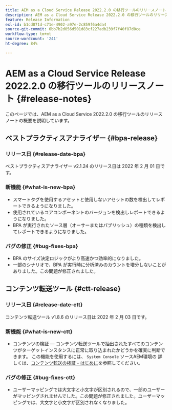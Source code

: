 ```yaml
---
title: AEM as a Cloud Service Release 2022.2.0 の移行ツールのリリースノート
description: AEM as a Cloud Service Release 2022.2.0 の移行ツールのリリースノート
feature: Release Information
exl-id: b1cd871d-c71e-4902-a97e-2c859f6a4da4
source-git-commit: 6bb7b2d056d501d83cf227adb239f7f40f87d0ce
workflow-type: tm+mt
source-wordcount: '241'
ht-degree: 84%

---
```


# AEM as a Cloud Service Release 2022.2.0 の移行ツールのリリースノート {#release-notes}

このページでは、AEM as a Cloud Service 2022.2.0 の移行ツールのリリースノートの概要を説明しています。

## ベストプラクティスアナライザー {#bpa-release}

### リリース日 {#release-date-bpa}

ベストプラクティスアナライザー v2.1.24 のリリース日は 2022 年 2 月 01 日です。

### 新機能 {#what-is-new-bpa}

* スマートタグを使用するアセットと使用しないアセットの数を検出してレポートできるようになりました。
* 使用されているコアコンポーネントのバージョンを検出しレポートできるようになりました。
* BPA が実行されたソース層（オーサーまたはパブリッシュ）の種類を検出してレポートできるようになりました。

### バグの修正 {#bug-fixes-bpa}

* BPA のサイズ決定ロジックがより高速かつ効率的になりました。
* 一部のシナリオで、BPA が実行時に分析済みのカウントを増分しないことがありました。この問題が修正されました。

## コンテンツ転送ツール {#ctt-release}

### リリース日 {#release-date-ctt}

コンテンツ転送ツール v1.8.6 のリリース日は 2022 年 2 月 03 日です。

### 新機能 {#what-is-new-ctt}

* コンテンツの検証 — コンテンツ転送ツールで抽出されたすべてのコンテンツがターゲットインスタンスに正常に取り込まれたかどうかを確実に判断できます。 この機能を使用するには、 `System Console` ソースAEM環境の 詳しくは、[コンテンツ転送の検証 - はじめに](https://experienceleague.adobe.com/docs/experience-manager-cloud-service/content/migration-journey/cloud-migration/content-transfer-tool/validating-content-transfers.html?lang=ja#getting-started)を参照してください。

### バグの修正 {#bug-fixes-ctt}

* ユーザーマッピングでは大文字と小文字が区別されるので、一部のユーザーがマッピングされませんでした。この問題が修正されました。ユーザーマッピングでは、大文字と小文字が区別されなくなりました。
